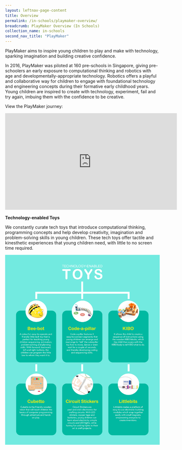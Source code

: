 ```yaml
---
layout: leftnav-page-content
title: Overview
permalink: /in-schools/playmaker-overview/
breadcrumb: PlayMaker Overview (In Schools)
collection_name: in-schools
second_nav_title: "PlayMaker"
---
```

PlayMaker aims to inspire young children to play and make with technology, sparking imagination and building creative confidence.

In 2016, PlayMaker was piloted at 160 pre-schools in Singapore, giving pre-schoolers an early exposure to computational thinking and robotics with age and developmentally-appropriate technology. Robotics offers a playful and collaborative way for children to engage with foundational technology and engineering concepts during their formative early childhood years. Young children are inspired to create with technology, experiment, fail and try again, imbuing them with the confidence to be creative.

View the PlayMaker journey:
<div class="bp-youtube">
      <iframe width="560" height="315" src="https://www.youtube.com/embed/2Dzs853ZSK4" frameborder="0" allow="accelerometer; autoplay; encrypted-media; gyroscope; picture-in-picture" allowfullscreen></iframe>
</div>

**Technology-enabled Toys**

We constantly curate tech toys that introduce computational thinking, programming concepts and help develop creativity, imagination and problem-solving skills in young children. These tech toys offer tactile and kinesthetic experiences that young children need, with little to no screen time required.

![Tech Toys Infographic](/images/in-schools/playmaker/overview/playmaker-tech-toys-infographic.jpg)
